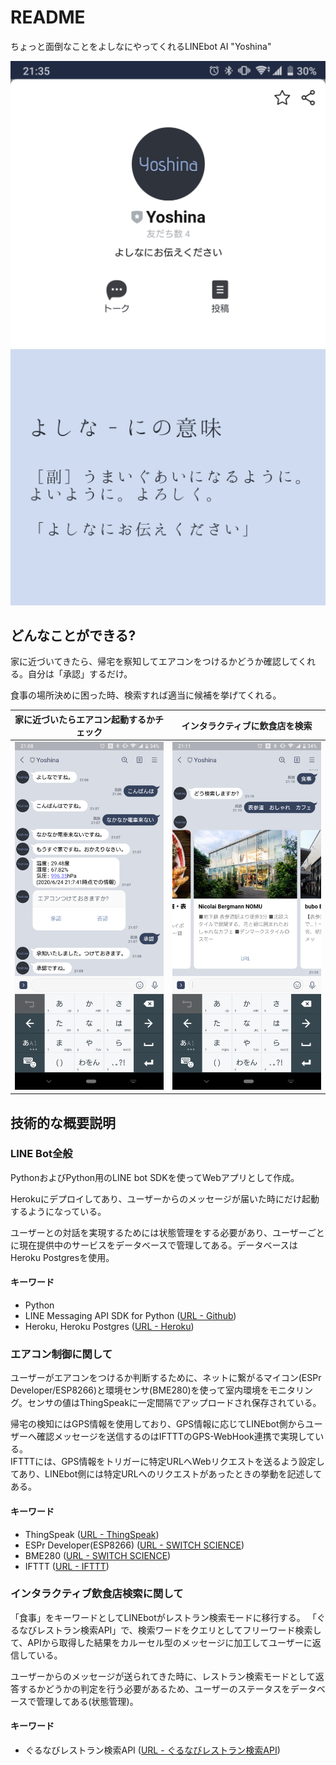 # README

ちょっと面倒なことをよしなにやってくれるLINEbot AI "Yoshina"

![Yoshina Icon](screenshot/Screenshot_yoshinatop.png)
![よしな 説明](screenshot/Screenshot_yoshina_description.jpg)

## どんなことができる?

家に近づいてきたら、帰宅を察知してエアコンをつけるかどうか確認してくれる。自分は「承認」するだけ。

食事の場所決めに困った時、検索すれば適当に候補を挙げてくれる。


|家に近づいたらエアコン起動するかチェック|インタラクティブに飲食店を検索|
|:-:|:-:|
|![家に近づいたらエアコン起動するかチェック](screenshot/Screenshot_Airconditioner.png)| ![インタラクティブに飲食店を検索](screenshot/Screenshot_Gurunavi.png)|

## 技術的な概要説明

### LINE Bot全般

PythonおよびPython用のLINE bot SDKを使ってWebアプリとして作成。

Herokuにデプロイしてあり、ユーザーからのメッセージが届いた時にだけ起動するようになっている。

ユーザーとの対話を実現するためには状態管理をする必要があり、ユーザーごとに現在提供中のサービスをデータベースで管理してある。データベースはHeroku Postgresを使用。

#### キーワード

- Python
- LINE Messaging API SDK for Python ([URL - Github](https://github.com/line/line-bot-sdk-python))
- Heroku, Heroku Postgres ([URL - Heroku](https://jp.heroku.com/))

### エアコン制御に関して

ユーザーがエアコンをつけるか判断するために、ネットに繋がるマイコン(ESPr Developer/ESP8266)と環境センサ(BME280)を使って室内環境をモニタリング。センサの値はThingSpeakに一定間隔でアップロードされ保存されている。

帰宅の検知にはGPS情報を使用しており、GPS情報に応じてLINEbot側からユーザーへ確認メッセージを送信するのはIFTTTのGPS-WebHook連携で実現している。  
IFTTTには、GPS情報をトリガーに特定URLへWebリクエストを送るよう設定してあり、LINEbot側には特定URLへのリクエストがあったときの挙動を記述してある。

#### キーワード

- ThingSpeak ([URL - ThingSpeak](https://thingspeak.com/))
- ESPr Developer(ESP8266) ([URL - SWITCH SCIENCE](https://www.switch-science.com/catalog/2500/))
- BME280 ([URL - SWITCH SCIENCE](https://www.switch-science.com/catalog/2236/))
- IFTTT ([URL - IFTTT](https://ifttt.com/))

### インタラクティブ飲食店検索に関して

「食事」をキーワードとしてLINEbotがレストラン検索モードに移行する。
「ぐるなびレストラン検索API」で、検索ワードをクエリとしてフリーワード検索して、APIから取得した結果をカルーセル型のメッセージに加工してユーザーに返信している。

ユーザーからのメッセージが送られてきた時に、レストラン検索モードとして返答するかどうかの判定を行う必要があるため、ユーザーのステータスをデータベースで管理してある(状態管理)。

#### キーワード

- ぐるなびレストラン検索API ([URL - ぐるなびレストラン検索API](https://api.gnavi.co.jp/api/manual/restsearch/))
